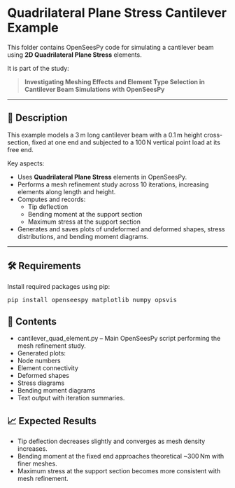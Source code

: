 # Quadrilateral Plane Stress Cantilever Example

This folder contains OpenSeesPy code for simulating a cantilever beam using **2D Quadrilateral Plane Stress** elements.

It is part of the study:

> **Investigating Meshing Effects and Element Type Selection in Cantilever Beam Simulations with OpenSeesPy**

---

## 📌 Description

This example models a 3 m long cantilever beam with a 0.1 m height cross-section, fixed at one end and subjected to a 100 N vertical point load at its free end.  

Key aspects:
- Uses **Quadrilateral Plane Stress** elements in OpenSeesPy.
- Performs a mesh refinement study across 10 iterations, increasing elements along length and height.
- Computes and records:
  - Tip deflection
  - Bending moment at the support section
  - Maximum stress at the support section
- Generates and saves plots of undeformed and deformed shapes, stress distributions, and bending moment diagrams.

---

## 🛠️ Requirements

Install required packages using pip:

<pre>
pip install openseespy matplotlib numpy opsvis
</pre>

## 📂 Contents
- cantilever_quad_element.py – Main OpenSeesPy script performing the mesh refinement study.
- Generated plots:
- Node numbers
- Element connectivity
- Deformed shapes
- Stress diagrams
- Bending moment diagrams
- Text output with iteration summaries.

## 📈 Expected Results
- Tip deflection decreases slightly and converges as mesh density increases.
- Bending moment at the fixed end approaches theoretical ~300 Nm with finer meshes.
- Maximum stress at the support section becomes more consistent with mesh refinement.
